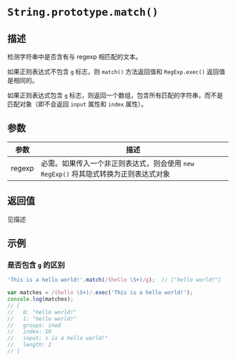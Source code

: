 # `String.prototype.match()`

## 描述

检测字符串中是否含有与 regexp 相匹配的文本。

如果正则表达式不包含 `g` 标志，则 `match()` 方法返回值和 `RegExp.exec()` 返回值是相同的。

如果正则表达式包含 `g` 标志，则返回一个数组，包含所有匹配的字符串，而不是匹配对象（即不会返回 `input` 属性和 `index` 属性）。

## 参数

参数 | 描述
---|---
regexp | 必需。如果传入一个非正则表达式，则会使用 `new RegExp()` 将其隐式转换为正则表达式对象

## 返回值

见描述

## 示例

### 是否包含 `g` 的区别

```js
'This is a hello world!'.match(/(hello \S+)/g);  // ["hello world!"]

var matches = /(hello \S+)/.exec('This is a hello world!');
console.log(matches);
// [
//   0: "hello world!"
//   1: "hello world!"
//   groups: ined
//   index: 10
//   input: s is a hello world!"
//   length: 2
// ]
```